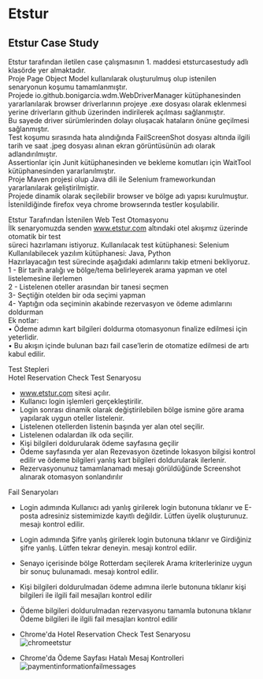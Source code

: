 # Etstur
## Etstur Case Study
Etstur tarafından iletilen case çalışmasının 1. maddesi etsturcasestudy adlı klasörde yer almaktadır.<br/> 
Proje Page Object Model kullanılarak oluşturulmuş olup istenilen senaryonun koşumu tamamlanmıştır.<br/> 
Projede io.github.bonigarcia.wdm.WebDriverManager kütüphanesinden yararlanılarak browser driverlarının projeye .exe dosyası olarak eklenmesi yerine driverların github üzerinden indirilerek açılması sağlanmıştır.<br/> 
Bu sayede driver sürümlerinden dolayı oluşacak hataların önüne geçilmesi sağlanmıştır.<br/> 
Test koşumu sırasında hata alındığında FailScreenShot dosyası altında ilgili tarih ve saat .jpeg dosyası  alınan ekran görüntüsünün adı olarak adlandırılmıştır.<br/> 
Assertionlar için Junit kütüphanesinden ve bekleme komutları için WaitTool kütüphanesinden yararlanılmıştır.<br/> 
Proje Maven projesi olup Java dili ile Selenium frameworkundan yararlanılarak geliştirilmiştir.<br/>
Projede dinamik olarak seçilebilir browser ve bölge adı yapısı kurulmuştur. İstenildiğinde firefox veya chrome browserında testler koşulabilir.<br/>

Etstur Tarafından İstenilen Web Test Otomasyonu <br/>
İlk senaryomuzda senden www.etstur.com altındaki otel akışımız üzerinde otomatik bir test<br/>
süreci hazırlamanı istiyoruz. Kullanılacak test kütüphanesi: Selenium<br/>
Kullanılabilecek yazılım kütüphanesi: Java, Python<br/>
Hazırlayacağın test sürecinde aşağıdaki adımlarını takip etmeni bekliyoruz.<br/>
1 - Bir tarih aralığı ve bölge/tema belirleyerek arama yapman ve otel listelemesine ilerlemen<br/>
2 - Listelenen oteller arasından bir tanesi seçmen<br/>
3- Seçtiğin otelden bir oda seçimi yapman<br/>
4- Yaptığın oda seçiminin akabinde rezervasyon ve ödeme adımlarını doldurman<br/>
Ek notlar:<br/>
• Ödeme adımın kart bilgileri doldurma otomasyonun finalize edilmesi için yeterlidir.<br/>
• Bu akışın içinde bulunan bazı fail case’lerin de otomatize edilmesi de artı kabul edilir.<br/>

Test Stepleri<br/>
Hotel Reservation Check Test Senaryosu
* www.etstur.com sitesi açılır.<br/>
* Kullanıcı login işlemleri gerçekleştirilir.<br/>
* Login sonrası dinamik olarak değiştirilebilen bölge ismine göre arama yapılarak uygun oteller listelenir.<br/>
* Listelenen otellerden listenin başında yer alan otel seçilir.<br/>
* Listelenen odalardan ilk oda seçilir.<br/>
* Kişi bilgileri doldurularak ödeme sayfasına geçilir<br/>
* Ödeme sayfasında yer alan Rezevasyon özetinde lokasyon bilgisi kontrol edilir ve ödeme bilgileri yanlış kart bilgileri doldurularak ilerlenir.<br/>
* Rezervasyonunuz tamamlanamadı mesajı görüldüğünde Screenshot alınarak otomasyon sonlandırılır<br/>

Fail Senaryoları
* Login adımında Kullanıcı adı yanlış girilerek login butonuna tıklanır ve E-posta adresiniz sistemimizde kayıtlı değildir. Lütfen üyelik oluşturunuz. mesajı kontrol edilir.<br/>
* Login adımında Şifre yanlış girilerek login butonuna tıklanır ve Girdiğiniz şifre yanlış. Lütfen tekrar deneyin. mesajı kontrol edilir.<br/>
* Senayo içerisinde bölge Rotterdam seçilerek Arama kriterlerinize uygun bir sonuç bulunamadı. mesajı kontrol edilir.<br/>
* Kişi bilgileri doldurulmadan ödeme adımına ilerle butonuna tıklanır kişi bilgileri ile ilgili fail mesajları kontrol edilir<br/>
* Ödeme bilgileri doldurulmadan rezervasyonu tamamla butonuna tıklanır Ödeme bilgileri ile ilgili fail mesajları kontrol edilir<br/>

* Chrome'da Hotel Reservation Check Test Senaryosu<br/>
![chromeetstur](https://user-images.githubusercontent.com/92547323/150654658-cc7c2d39-06e1-4447-ab16-6aea32ae2967.gif)

* Chrome'da Ödeme Sayfası Hatalı Mesaj Kontrolleri<br/>
![paymentinformationfailmessages](https://user-images.githubusercontent.com/92547323/150654790-cea71d27-35c0-4bb4-869f-fe4de1a2a68f.gif)
